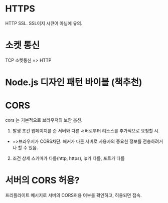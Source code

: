 # HTTPS
HTTP SSL.
SSL이지 시큐어 아님에 유의.

# 소켓 통신
TCP 소켓통신 => HTTP 

# Node.js 디자인 패턴 바이블 (책추천)


# CORS
cors 는 기본적으로 브라우저의 보안 옵션.
1. 발생 조건
웹페이지를 준 서버와 다른 서버로부터 리소스를 추가적으로 요청할 시.
- =>브라우저가 CORS차단. 해커가 다른 서버로 사용자의 중요한 정보를 전송하려거나 할 수 있음.
2. 조건 상세
스키마가 다름(http, https), ip가 다름, 포트가 다름

# 서버의 CORS 허용?
프리플라이트 메시지로 서버의 CORS허용 여부를 확인하고, 허용되면 접속.